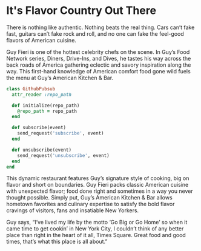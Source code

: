 # It's Flavor Country Out There

There is nothing like authentic. Nothing beats the real thing. Cars can’t fake fast, guitars can’t fake rock and roll, and no one can fake the feel-good flavors of American cuisine.

Guy Fieri is one of the hottest celebrity chefs on the scene. In Guy’s Food Network series, Diners, Drive-Ins, and Dives, he tastes his way across the back roads of America gathering eclectic and savory inspiration along the way. This first-hand knowledge of American comfort food gone wild fuels the menu at Guy’s American Kitchen & Bar.

```ruby
class GithubPubsub
  attr_reader :repo_path

  def initialize(repo_path)
    @repo_path = repo_path
  end

  def subscribe(event)
    send_request('subscribe', event)
  end

  def unsubscribe(event)
    send_request('unsubscribe', event)
  end
end
```

This dynamic restaurant features Guy’s signature style of cooking, big on flavor and short on boundaries. Guy Fieri packs classic American cuisine with unexpected flavor; food done right and sometimes in a way you never thought possible. Simply put, Guy’s American Kitchen & Bar allows hometown favorites and culinary expertise to satisfy the bold flavor cravings of visitors, fans and insatiable New Yorkers.

Guy says, “I’ve lived my life by the motto ‘Go Big or Go Home’ so when it came time to get cookin’ in New York City, I couldn’t think of any better place than right in the heart of it all, Times Square. Great food and good times, that’s what this place is all about.”

